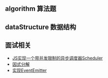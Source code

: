 ## algorithm 算法题

## dataStructure 数据结构

## 面试相关 

- [JS实现一个带并发限制的异步调度器Scheduler](./interview/PromiseScheduler.js)
- [因式分解](./interview/Factoring.js)
- [实现EventEmitter](./interview/EventEmitter.js)